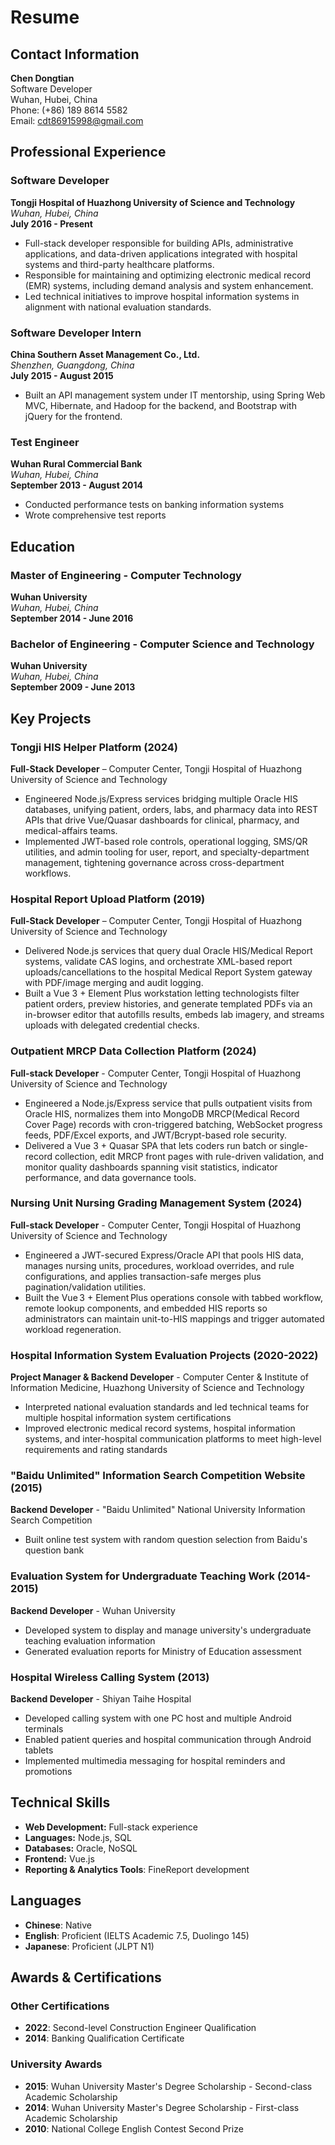 # Resume

## Contact Information

**Chen Dongtian**  
Software Developer  
Wuhan, Hubei, China  
Phone: (+86) 189 8614 5582  
Email: cdt86915998@gmail.com

## Professional Experience

### Software Developer
**Tongji Hospital of Huazhong University of Science and Technology**  
*Wuhan, Hubei, China*  
**July 2016 - Present**


- Full-stack developer responsible for building APIs, administrative applications, and data-driven applications integrated with hospital systems and third-party healthcare platforms.
- Responsible for maintaining and optimizing electronic medical record (EMR) systems, including demand analysis and system enhancement.
- Led technical initiatives to improve hospital information systems in alignment with national evaluation standards.

### Software Developer Intern
**China Southern Asset Management Co., Ltd.**  
*Shenzhen, Guangdong, China*  
**July 2015 - August 2015**

- Built an API management system under IT mentorship, using Spring Web MVC, Hibernate, and Hadoop for the backend, and Bootstrap with jQuery for the frontend.

### Test Engineer
**Wuhan Rural Commercial Bank**  
*Wuhan, Hubei, China*  
**September 2013 - August 2014**

- Conducted performance tests on banking information systems
- Wrote comprehensive test reports

## Education

### Master of Engineering - Computer Technology
**Wuhan University**  
*Wuhan, Hubei, China*  
**September 2014 - June 2016**

### Bachelor of Engineering - Computer Science and Technology
**Wuhan University**  
*Wuhan, Hubei, China*  
**September 2009 - June 2013**

## Key Projects

### Tongji HIS Helper Platform (2024)

**Full-Stack Developer** – Computer Center, Tongji Hospital of Huazhong University of Science and Technology

- Engineered Node.js/Express services bridging multiple Oracle HIS databases, unifying patient, orders, labs, and pharmacy data into REST APIs that drive Vue/Quasar dashboards for clinical, pharmacy, and medical-affairs teams.
- Implemented JWT-based role controls, operational logging, SMS/QR utilities, and admin tooling for user, report, and specialty-department management, tightening governance across cross-department workflows.

### Hospital Report Upload Platform (2019)
**Full-Stack Developer** – Computer Center, Tongji Hospital of Huazhong University of Science and Technology

- Delivered Node.js services that query dual Oracle HIS/Medical Report systems, validate CAS logins, and orchestrate XML-based report uploads/cancellations to the hospital Medical Report System gateway with PDF/image merging and audit logging.
- Built a Vue 3 + Element Plus workstation letting technologists filter patient orders, preview histories, and generate templated PDFs via an in-browser editor that autofills results, embeds lab imagery, and streams uploads with delegated credential checks.

### Outpatient MRCP Data Collection Platform (2024)
**Full-stack Developer** - Computer Center, Tongji Hospital of Huazhong University of Science and Technology

- Engineered a Node.js/Express service that pulls outpatient visits from Oracle HIS, normalizes them into MongoDB MRCP(Medical Record Cover Page) records with cron-triggered batching, WebSocket progress feeds, PDF/Excel exports, and JWT/Bcrypt-based role security.
- Delivered a Vue 3 + Quasar SPA that lets coders run batch or single-record collection, edit MRCP front pages with rule-driven validation, and monitor quality dashboards spanning visit statistics, indicator performance, and data governance tools.

### Nursing Unit Nursing Grading Management System (2024)

**Full-stack Developer** - Computer Center, Tongji Hospital of Huazhong University of Science and Technology

- Engineered a JWT-secured Express/Oracle API that pools HIS data, manages nursing units, procedures, workload overrides, and rule configurations, and applies transaction-safe merges plus pagination/validation utilities.
- Built the Vue 3 + Element Plus operations console with tabbed workflow, remote lookup components, and embedded HIS reports so administrators can maintain unit-to-HIS mappings and trigger automated workload regeneration.

### Hospital Information System Evaluation Projects (2020-2022)
**Project Manager & Backend Developer** - Computer Center & Institute of Information Medicine, Huazhong University of Science and Technology
- Interpreted national evaluation standards and led technical teams for multiple hospital information system certifications
- Improved electronic medical record systems, hospital information systems, and inter-hospital communication platforms to meet high-level requirements and rating standards

### "Baidu Unlimited" Information Search Competition Website (2015)
**Backend Developer** - "Baidu Unlimited" National University Information Search Competition
- Built online test system with random question selection from Baidu's question bank

### Evaluation System for Undergraduate Teaching Work (2014-2015)
**Backend Developer** - Wuhan University
- Developed system to display and manage university's undergraduate teaching evaluation information
- Generated evaluation reports for Ministry of Education assessment

### Hospital Wireless Calling System (2013)
**Backend Developer** - Shiyan Taihe Hospital
- Developed calling system with one PC host and multiple Android terminals
- Enabled patient queries and hospital communication through Android tablets
- Implemented multimedia messaging for hospital reminders and promotions

## Technical Skills

- **Web Development:** Full-stack experience
- **Languages:** Node.js, SQL
- **Databases:** Oracle, NoSQL
- **Frontend:** Vue.js
- **Reporting & Analytics Tools**: FineReport development

## Languages

- **Chinese**: Native
- **English**: Proficient (IELTS Academic 7.5, Duolingo 145)
- **Japanese**: Proficient (JLPT N1)

## Awards & Certifications

### Other Certifications
- **2022**: Second-level Construction Engineer Qualification
- **2014**: Banking Qualification Certificate

### University Awards
- **2015**: Wuhan University Master's Degree Scholarship - Second-class Academic Scholarship
- **2014**: Wuhan University Master's Degree Scholarship - First-class Academic Scholarship
- **2010**: National College English Contest Second Prize
